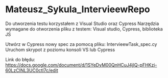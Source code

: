 # Mateusz_Sykula_IntervieewRepo
Do utworzenia testu korzystałem z Visual Studio oraz Cypress
Narzędzia wymagane do otworzenia pliku z testem: Visual studio, Cypress, biblioteka JS

Utwórz w Cypress nowy spec za pomocą pliku: IntervieewTask_spec.cy
Uruchom skrypot z poziomu konsoli VS lub Cypress


Link do błędu: https://docs.google.com/document/d/1SYeDyM00QnHCuJ4jlQ-pFHKzi-60LzCINL3UC0ctI7c/edit
